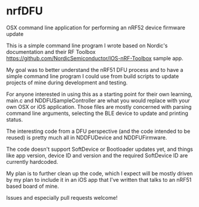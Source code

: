 # nrfDFU
OSX command line application for performing an nRF52 device firmware update

This is a simple command line program I wrote based on Nordic's documentation and their 
RF Toolbox https://github.com/NordicSemiconductor/IOS-nRF-Toolbox sample app.

My goal was to better understand the nRF51 DFU process and to have a simple command 
line program I could use from build scripts to update projects of mine during development and testing.

For anyone interested in using this as a starting point for their own learning, main.c and NDDFUSampleController 
are what you would replace with your own OSX or iOS application. Those files are mostly concerned with
parsing command line arguments, selecting the BLE device to update and printing status.

The interesting code from a DFU perspective (and the code intended to be reused) is pretty much all in
NDDFUDevice and NDDFUFirmware. 

The code doesn't support SoftDevice or Bootloader updates yet, and things like app version, device ID and version
and the required SoftDevice ID are currently hardcoded.

My plan is to further clean up the code, which I expect will be mostly driven by my plan to include it in
an iOS app that I've written that talks to an nRF51 based board of mine.

Issues and especially pull requests welcome!

